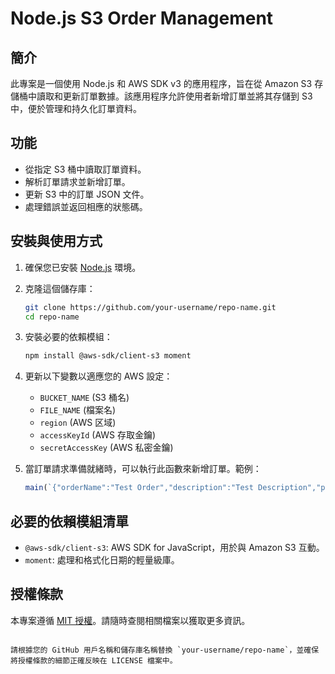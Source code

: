 # Node.js S3 Order Management

## 簡介
此專案是一個使用 Node.js 和 AWS SDK v3 的應用程序，旨在從 Amazon S3 存儲桶中讀取和更新訂單數據。該應用程序允許使用者新增訂單並將其存儲到 S3 中，便於管理和持久化訂單資料。

## 功能
- 從指定 S3 桶中讀取訂單資料。
- 解析訂單請求並新增訂單。
- 更新 S3 中的訂單 JSON 文件。
- 處理錯誤並返回相應的狀態碼。

## 安裝與使用方式
1. 確保您已安裝 [Node.js](https://nodejs.org/) 環境。
2. 克隆這個儲存庫：
   ```bash
   git clone https://github.com/your-username/repo-name.git
   cd repo-name
   ```
3. 安裝必要的依賴模組：
   ```bash
   npm install @aws-sdk/client-s3 moment
   ```
4. 更新以下變數以適應您的 AWS 設定：
   - `BUCKET_NAME` (S3 桶名)
   - `FILE_NAME` (檔案名)
   - `region` (AWS 区域)
   - `accessKeyId` (AWS 存取金鑰)
   - `secretAccessKey` (AWS 私密金鑰)

5. 當訂單請求準備就緒時，可以執行此函數來新增訂單。範例：
   ```javascript
   main(`{"orderName":"Test Order","description":"Test Description","products":[{"id":"ks001","qty":4}]}`
   ```

## 必要的依賴模組清單
- `@aws-sdk/client-s3`: AWS SDK for JavaScript，用於與 Amazon S3 互動。
- `moment`: 處理和格式化日期的輕量級庫。

## 授權條款
本專案遵循 [MIT 授權](LICENSE)。請隨時查閱相關檔案以獲取更多資訊。
```

請根據您的 GitHub 用戶名稱和儲存庫名稱替換 `your-username/repo-name`，並確保將授權條款的細節正確反映在 LICENSE 檔案中。